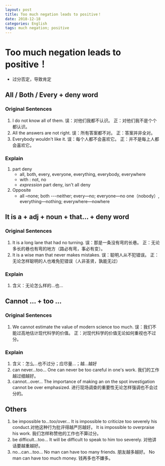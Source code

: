 ```yaml
---
layout: post
title: Too much negation leads to positive！
date: 2018-12-18
categories: English
tags: much negation; positive
---
```


# Too much negation leads to positive！

+ 过分否定，导致肯定

## All / Both / Every   +  deny word

### Original Sentences

1. I do not know all of them.
  误：对他们我都不认识。
  正：对他们我不是个个都认识。
2. All the answers are not right.
  误：所有答案都不对。
  正：答案并非全对。
3. Everybody wouldn't like it.
  误：每个人都不会喜欢它。
  正：并不是每上人都会喜欢它。

### Explain

1. part deny
   - all, both, every, everyone, everything, everybody, everywhere 
   - with  : not, no
   - *expression* part deny, isn't all deny
2. Opposite
   - all –none;  both ---neither;  every—no;  everyone—no one（nobody）,
     everything—nothing;   everywhere—nowhere 

## It  is  a  + adj  + noun  + that...  +  deny word  

### Original Sentences

1. It is a long lane that had no turning.
  误：那是一条没有弯的长巷。
  正：无论多长的巷也有弯的地方（路必有弯，事必有变）。
2. It is a wise man that never makes mistakes.
  误：聪明人从不犯错误。
  正：无论怎样聪明的人也难免犯错误（人非圣贤，孰能无过）

### Explain

1. 含义：无论怎么样的...也...

## Cannot ... +  too ...

### Original Sentences

1. We cannot estimate the value of modern science too much.
   误：我们不能过高地估计现代科学的价值。
   正：对现代科学的价值无论如何重视也不过分。 

### Explain

1. 含义：怎么...也不过分；应尽量...；越...越好
2. can never…too…
   One can never be too careful in one's work. 我们的工作越过细越好。
3. cannot…over…
   The importance of making an on the spot investigation cannot be over emphasized. 进行现场调查的重要性无论怎样强调也不会过分的。

## Others

1. be impossible to…too/over…
   It is impossible to criticize too severely his conduct.对他这种行为批评得越严厉越好。
   It is impossible to overpraise his work. 我们怎样称赞他的工作也不算过分。
2. be difficult…too…
   It will be difficult to speak to him too severely. 对他讲话要越重越好。
3. no…can…too…
   No man can have too many friends. 朋友越多越好。
   No man can have too much money. 钱再多也不嫌多。